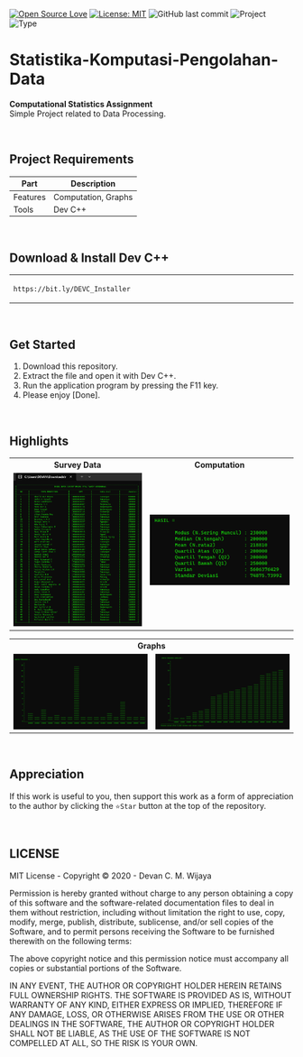 [![Open Source Love](https://badges.frapsoft.com/os/v1/open-source.svg?style=flat)](https://github.com/ellerbrock/open-source-badges/)
[![License: MIT](https://img.shields.io/badge/License-MIT-blue.svg?logo=github&color=%23F7DF1E)](https://opensource.org/licenses/MIT)
![GitHub last commit](https://img.shields.io/github/last-commit/cakraawijaya/Statistika-Komputasi-Pengolahan-Data?logo=Codeforces&logoColor=white&color=%23F7DF1E)
![Project](https://img.shields.io/badge/Project-Desktop-light.svg?style=flat&logo=c&logoColor=white&color=%23F7DF1E)
![Type](https://img.shields.io/badge/Type-Campus%20Assignment-light.svg?style=flat&logo=gitbook&logoColor=white&color=%23F7DF1E)

# Statistika-Komputasi-Pengolahan-Data
<strong>Computational Statistics Assignment</strong><br>
Simple Project related to Data Processing.

<br>

## Project Requirements
| Part | Description |
| --- | --- |
| Features | Computation, Graphs |
| Tools | Dev C++ |

<br>

## Download & Install Dev C++

<table><tr><td width="840">

```
https://bit.ly/DEVC_Installer
```

</td></tr></table>

<br>

## Get Started
1. Download this repository.<br>
2. Extract the file and open it with Dev C++.<br>
3. Run the application program by pressing the F11 key.<br>
4. Please enjoy [Done].

<br>

## Highlights
<table>
<tr>
<th width="420">Survey Data</th>
<th width="420">Computation</th>
</tr>
<tr>
<td><img src="Documentation/Survey Data.jpg" alt="survey-data"></td>
<td><img src="Documentation/Computation.jpg" alt="computation"></td>
</tr>
</table>
<table>
<tr>
<th colspan="2">Graphs</th>
</tr>
<tr>
<td width="420"><img src="Documentation/Graph-1.jpg" alt="graph-1"></td>
<td width="420"><img src="Documentation/Graph-2.jpg" alt="graph-2"></td>
</tr>
</table>

<br>

## Appreciation
If this work is useful to you, then support this work as a form of appreciation to the author by clicking the ``` ⭐Star ``` button at the top of the repository.

<br>

## LICENSE
MIT License - Copyright © 2020 - Devan C. M. Wijaya

Permission is hereby granted without charge to any person obtaining a copy of this software and the software-related documentation files to deal in them without restriction, including without limitation the right to use, copy, modify, merge, publish, distribute, sublicense, and/or sell copies of the Software, and to permit persons receiving the Software to be furnished therewith on the following terms:

The above copyright notice and this permission notice must accompany all copies or substantial portions of the Software.

IN ANY EVENT, THE AUTHOR OR COPYRIGHT HOLDER HEREIN RETAINS FULL OWNERSHIP RIGHTS. THE SOFTWARE IS PROVIDED AS IS, WITHOUT WARRANTY OF ANY KIND, EITHER EXPRESS OR IMPLIED, THEREFORE IF ANY DAMAGE, LOSS, OR OTHERWISE ARISES FROM THE USE OR OTHER DEALINGS IN THE SOFTWARE, THE AUTHOR OR COPYRIGHT HOLDER SHALL NOT BE LIABLE, AS THE USE OF THE SOFTWARE IS NOT COMPELLED AT ALL, SO THE RISK IS YOUR OWN.
